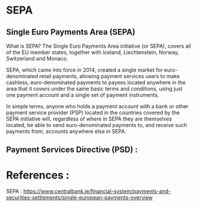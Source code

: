 # SEPA

## Single Euro Payments Area (SEPA)

What is SEPA?
The Single Euro Payments Area initiative (or SEPA), covers all of the EU member states, together with Iceland, Liechtenstein, Norway, Switzerland and Monaco.

SEPA, which came into force in 2014, created a single market for euro-denominated retail payments, allowing payment services users to make cashless, euro-denominated payments to payees located anywhere in the area that it covers under the same basic terms and conditions, using just one payment account and a single set of payment instruments.

In simple terms, anyone who holds a payment account with a bank or other payment service provider (PSP) located in the countries covered by the SEPA initiative will, regardless of where in SEPA they are themselves located, be able to send euro-denominated payments to, and receive such payments from, accounts anywhere else in SEPA.


## Payment Services Directive (PSD) :



# References :

SEPA : https://www.centralbank.ie/financial-system/payments-and-securities-settlements/single-european-payments-overview
